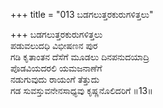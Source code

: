 +++
title = "013 ಬಡಗಲುತ್ತರಕುರುಗಳಿತ್ತಲು"

+++
ಬಡಗಲುತ್ತರಕುರುಗಳಿತ್ತಲು  
ಪಡುವಲುದಧಿ ವಿಭೀಷಣನ ಪುರ  
ಗಡಿ ಕೃತಾಂತನ ದೆಸೆಗೆ ಮೂಡಲು ದಿನಪನುದಯಾದ್ರಿ  
ಪೊಡವಿಯದರಲಿ ಯಮಜನಾಣೆಗೆ   
ನಡುಗುವುದು ರಾಯಂಗೆ ತೆತ್ತುದು   
ಗಡ ಸುವಸ್ತುವನೇನಸಾಧ್ಯವು ಕೃಷ್ಣನೊಲಿದರಿಗೆ    ॥13॥
